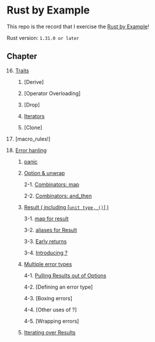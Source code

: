 # Rust by Example

This repo is the record that I exercise the [Rust by Example](https://doc.rust-lang.org/rust-by-example/)!

Rust version: `1.31.0 or later`

## Chapter

16. [Traits](https://github.com/kaka-lin/rust-by-example/tree/master/ch16-traits)

    1. [Derive]

    2. [Operator Overloading]

    3. [Drop]

    4. [Iterators](https://github.com/kaka-lin/rust-by-example/tree/master/ch16-traits/4-iterators)

    4. [Clone]

17. [macro_rules!]

18. [Error hanling](https://github.com/kaka-lin/rust-by-example/tree/master/ch18-error_handling)

    1. [panic](https://github.com/kaka-lin/rust-by-example/tree/master/ch18-error_handling/1-panic)

    2. [Option & unwrap](https://github.com/kaka-lin/rust-by-example/tree/master/ch18-error_handling/2-option_and_unwrap)

        2-1. [Combinators: map](https://github.com/kaka-lin/rust-by-example/tree/master/ch18-error_handling/3-map_for_option)

        2-2. [Combinators: and_then](https://github.com/kaka-lin/rust-by-example/tree/master/ch18-error_handling/4-and_then_for_option)

    3. [Result ( including [`unit type, ()`] )](https://github.com/kaka-lin/rust-by-example/tree/master/ch18-error_handling/5-result)

        3-1. [map for result](https://github.com/kaka-lin/rust-by-example/tree/master/ch18-error_handling/6-map_for_result)

        3-2. [aliases for Result](https://github.com/kaka-lin/rust-by-example/tree/master/ch18-error_handling/7-aliases_for_result)

        3-3. [Early returns](https://github.com/kaka-lin/rust-by-example/tree/master/ch18-error_handling/8-early_returns)

        3-4. [Introducing ?](https://github.com/kaka-lin/rust-by-example/tree/master/ch18-error_handling/9-introducing_question_mark)
    
    4. [Multiple error types](https://github.com/kaka-lin/rust-by-example/tree/master/ch18-error_handling/10-multiple_error_types)

        4-1. [Pulling Results out of Options](https://github.com/kaka-lin/rust-by-example/tree/master/ch18-error_handling/11-pulling_results_out_of_options)

        4-2. [Defining an error type]

        4-3. [Boxing errors]

        4-4. [Other uses of ?]

        4-5. [Wrapping errors]

    5. [Iterating over Results](https://github.com/kaka-lin/rust-by-example/tree/master/ch18-error_handling/16-iterating_over_results)
